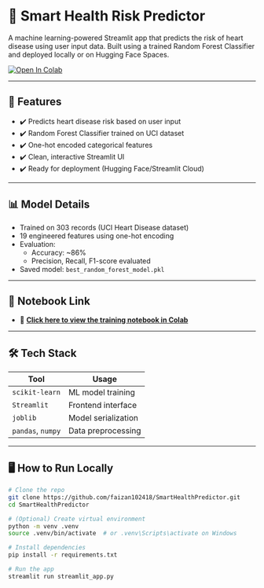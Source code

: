 # 💓 Smart Health Risk Predictor

A machine learning-powered Streamlit app that predicts the risk of heart disease using user input data. Built using a trained Random Forest Classifier and deployed locally or on Hugging Face Spaces.

[![Open In Colab](https://colab.research.google.com/assets/colab-badge.svg)](https://colab.research.google.com/drive/1kxJ7KRdw2G6yw3kKHPFUipTLFUIIY8HM)

---

## 🚀 Features

- ✔️ Predicts heart disease risk based on user input
- ✔️ Random Forest Classifier trained on UCI dataset
- ✔️ One-hot encoded categorical features
- ✔️ Clean, interactive Streamlit UI
- ✔️ Ready for deployment (Hugging Face/Streamlit Cloud)

---

## 📊 Model Details

- Trained on 303 records (UCI Heart Disease dataset)
- 19 engineered features using one-hot encoding
- Evaluation:
  - Accuracy: ~86%
  - Precision, Recall, F1-score evaluated
- Saved model: `best_random_forest_model.pkl`

---

## 🔗 Notebook Link

- 📓 **[Click here to view the training notebook in Colab](https://colab.research.google.com/drive/1kxJ7KRdw2G6yw3kKHPFUipTLFUIIY8HM)**

---

## 🛠 Tech Stack

| Tool | Usage |
|------|-------|
| `scikit-learn` | ML model training |
| `Streamlit` | Frontend interface |
| `joblib` | Model serialization |
| `pandas`, `numpy` | Data preprocessing |

---

## 🖥️ How to Run Locally

```bash
# Clone the repo
git clone https://github.com/faizan102418/SmartHealthPredictor.git
cd SmartHealthPredictor

# (Optional) Create virtual environment
python -m venv .venv
source .venv/bin/activate  # or .venv\Scripts\activate on Windows

# Install dependencies
pip install -r requirements.txt

# Run the app
streamlit run streamlit_app.py
